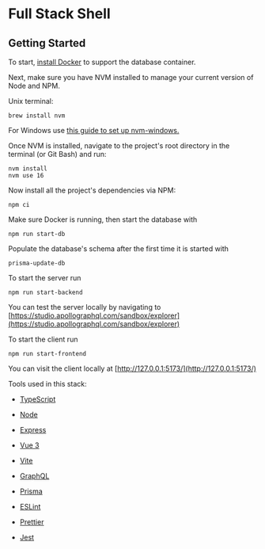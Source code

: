 # Full Stack Shell


## Getting Started

To start, [install Docker](https://docs.docker.com/engine/install/) to support the database container.


Next, make sure you have NVM installed to manage your current version of Node and NPM.

Unix terminal:
```
brew install nvm
```
For Windows use [this guide to set up nvm-windows.](https://learn.microsoft.com/en-us/windows/dev-environment/javascript/nodejs-on-windows)


Once NVM is installed, navigate to the project's root directory in the terminal (or Git Bash) and run:
```
nvm install
nvm use 16
```

Now install all the project's dependencies via NPM:
```
npm ci
```

Make sure Docker is running, then start the database with

```
npm run start-db
```

Populate the database's schema after the first time it is started with
```
prisma-update-db
```

To start the server run
```
npm run start-backend
```

You can test the server locally by navigating to [https://studio.apollographql.com/sandbox/explorer](https://studio.apollographql.com/sandbox/explorer) 


To start the client run
```
npm run start-frontend
```
You can visit the client locally at [http://127.0.0.1:5173/](http://127.0.0.1:5173/)




Tools used in this stack:
- [TypeScript](https://www.typescriptlang.org/)
- [Node](https://nodejs.org/en/)
- [Express](https://expressjs.com/)
- [Vue 3](https://vuejs.org/)
- [Vite](https://vitejs.dev/)
- [GraphQL](https://www.apollographql.com/tutorials/lift-off-part1)
- [Prisma](https://www.prisma.io/docs)

- [ESLint](https://eslint.org/)
- [Prettier](https://prettier.io/)
- [Jest](https://jestjs.io/)
